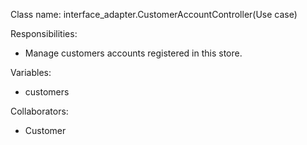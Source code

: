Class name: interface_adapter.CustomerAccountController(Use case)

Responsibilities:
* Manage customers accounts registered in this store.

Variables:
* customers

Collaborators:
* Customer
